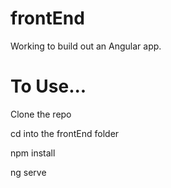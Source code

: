 # frontEnd
Working to build out an Angular app.

# To Use...
Clone the repo

cd into the frontEnd folder

npm install

ng serve
